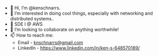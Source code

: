 - 👋 Hi, I’m @kenschnarrs.
- 👀 I’m interested in doing cool things, especially with networking and distributed systems..
- 🌱 SDE I @ AWS
- 💞️ I’m looking to collaborate on anything worthwhile! 
- 📫 How to reach me:
    * Email - knschnarrs@gmail.com
    * LinkedIn - https://www.linkedin.com/in/ken-s-648570189/
    

<!---
kenschnarrs/kenschnarrs is a ✨ special ✨ repository because its `README.md` (this file) appears on your GitHub profile.
You can click the Preview link to take a look at your changes.
--->
